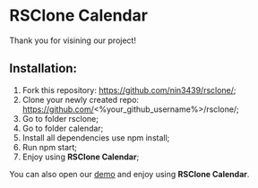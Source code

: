 
# RSClone Calendar
Thank you for visining our project! 

## Installation:

1. Fork this repository: https://github.com/nin3439/rsclone/;
2. Clone your newly created repo: https://github.com/<%your_github_username%>/rsclone/;
3. Go to folder rsclone;
4. Go to folder calendar;
5. Install all dependencies use npm install;
6. Run npm start;
7. Enjoy using **RSClone Calendar**;

You can also open our [demo](https://rsclone-calendar.netlify.app/) and enjoy using **RSClone Calendar**.
